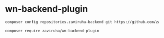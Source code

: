 # wn-backend-plugin

```bash
composer config repositories.zaviruha-backend git https://github.com/zaviruha/backend.git
```
```bash
composer require zaviruha/wn-backend-plugin
```